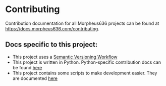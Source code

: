# Contributing
Contribution documentation for all Morpheus636 projects can be found at https://docs.morpheus636.com/contributing.

## Docs specific to this project:
- This project uses a [Semantic Versioning Workflow](https://docs.morpheus636.com/contributing/semantic-versioning-workflow)
- This project is written in Python. Python-specific contribution docs can be found [here](https://docs.morpheus636.com/contributing/python)
- This project contains some scripts to make development easier. They are documented [here](scripts.md)